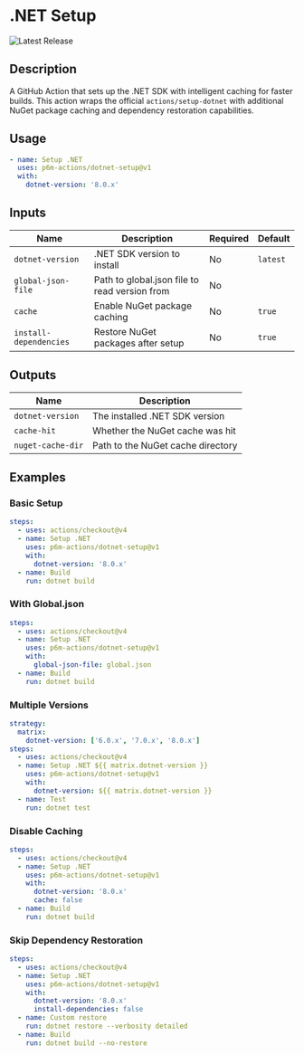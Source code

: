 # .NET Setup

![Latest Release](https://img.shields.io/github/v/release/p6m-actions/dotnet-setup?style=flat-square&label=Latest%20Release&color=blue)

## Description

A GitHub Action that sets up the .NET SDK with intelligent caching for faster builds. This action wraps the official `actions/setup-dotnet` with additional NuGet package caching and dependency restoration capabilities.

## Usage

```yaml
- name: Setup .NET
  uses: p6m-actions/dotnet-setup@v1
  with:
    dotnet-version: '8.0.x'
```

## Inputs

| Name | Description | Required | Default |
|------|-------------|----------|---------|
| `dotnet-version` | .NET SDK version to install | No | `latest` |
| `global-json-file` | Path to global.json file to read version from | No | |
| `cache` | Enable NuGet package caching | No | `true` |
| `install-dependencies` | Restore NuGet packages after setup | No | `true` |

## Outputs

| Name | Description |
|------|-------------|
| `dotnet-version` | The installed .NET SDK version |
| `cache-hit` | Whether the NuGet cache was hit |
| `nuget-cache-dir` | Path to the NuGet cache directory |

## Examples

### Basic Setup

```yaml
steps:
  - uses: actions/checkout@v4
  - name: Setup .NET
    uses: p6m-actions/dotnet-setup@v1
    with:
      dotnet-version: '8.0.x'
  - name: Build
    run: dotnet build
```

### With Global.json

```yaml
steps:
  - uses: actions/checkout@v4
  - name: Setup .NET
    uses: p6m-actions/dotnet-setup@v1
    with:
      global-json-file: global.json
  - name: Build
    run: dotnet build
```

### Multiple Versions

```yaml
strategy:
  matrix:
    dotnet-version: ['6.0.x', '7.0.x', '8.0.x']
steps:
  - uses: actions/checkout@v4
  - name: Setup .NET ${{ matrix.dotnet-version }}
    uses: p6m-actions/dotnet-setup@v1
    with:
      dotnet-version: ${{ matrix.dotnet-version }}
  - name: Test
    run: dotnet test
```

### Disable Caching

```yaml
steps:
  - uses: actions/checkout@v4
  - name: Setup .NET
    uses: p6m-actions/dotnet-setup@v1
    with:
      dotnet-version: '8.0.x'
      cache: false
  - name: Build
    run: dotnet build
```

### Skip Dependency Restoration

```yaml
steps:
  - uses: actions/checkout@v4
  - name: Setup .NET
    uses: p6m-actions/dotnet-setup@v1
    with:
      dotnet-version: '8.0.x'
      install-dependencies: false
  - name: Custom restore
    run: dotnet restore --verbosity detailed
  - name: Build
    run: dotnet build --no-restore
```